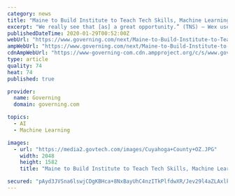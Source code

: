 ```yaml
---
category: news
title: "Maine to Build Institute to Teach Tech Skills, Machine Learning"
excerpt: "We really see that [as] a great opportunity.” (TNS) — Wex uses machine learning and artificial intelligence in its day-to-day operations. At its call centers, the payment processing firm uses speech recognition technology to route calls. When monitoring accounts for fraud risk, the company uses sophisticated data analysis built by algorithm."
publishedDateTime: 2020-01-29T00:52:00Z
webUrl: "https://www.governing.com/next/Maine-to-Build-Institute-to-Teach-Tech-Skills-Machine-Learning.html"
ampWebUrl: "https://www.governing.com/next/Maine-to-Build-Institute-to-Teach-Tech-Skills-Machine-Learning.html?AMP"
cdnAmpWebUrl: "https://www-governing-com.cdn.ampproject.org/c/s/www.governing.com/next/Maine-to-Build-Institute-to-Teach-Tech-Skills-Machine-Learning.html?AMP"
type: article
quality: 74
heat: 74
published: true

provider:
  name: Governing
  domain: governing.com

topics:
  - AI
  - Machine Learning

images:
  - url: "https://media2.govtech.com/images/Cuyahoga+County+OZ.JPG"
    width: 2048
    height: 1582
    title: "Maine to Build Institute to Teach Tech Skills, Machine Learning"

secured: "pAyd3JVSna6lswjCDgKBHca+8NxBayUhC4nzITkPlfdwXR/Jev29l4aZLAxlkqkVjvVQe5f68cGV+XH+Uzq/7tRpAbPPkgPwCr1d+9MFF34VnS3pCtMMQ2M8U/WBgD6SBwN4VoRebvholk3MG9ULXgKwR2MH+5obsxs2SpLRwwEXPex+25SKpklhxa1li/lsYiGRa5tKLJvIqi0khPjkFgd25ixsA5gN12dHlM6yfTlp5RNbQoiPvH29GeIx/TBoHG3PH2yEb4aoIZB2rqdp38LTGw82ob8Eu63asbNJnZOW/RkjfzK7nyi+Poljqz0+;9ngKiqSpRtekpHUaPecvew=="
---
```


